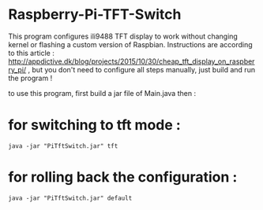 # Raspberry-Pi-TFT-Switch
This program configures ili9488 TFT display to work without changing kernel or flashing a custom version of Raspbian.
Instructions are according to this article : http://appdictive.dk/blog/projects/2015/10/30/cheap_tft_display_on_raspberry_pi/ , but you don't need to configure all steps manually, just build and run the program !

to use this program, first build a jar file of Main.java then :

# for switching to tft mode :
```
java -jar "PiTftSwitch.jar" tft
```


# for rolling back the configuration :
```
java -jar "PiTftSwitch.jar" default
```
